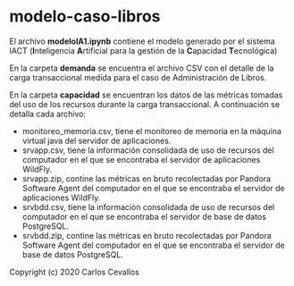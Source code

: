 # modelo-caso-libros

El archivo **modeloIA1.ipynb** contiene el modelo generado por el sistema IACT (**I**nteligencia **A**rtificial para la gestión de la **C**apacidad **T**ecnológica)

En la carpeta **demanda** se encuentra el archivo CSV con el detalle de la carga transaccional medida para el caso de Administración de Libros.

En la carpeta **capacidad** se encuentran los datos de las métricas tomadas del uso de los recursos durante la carga transaccional. A continuación se detalla cada archivo:
   - monitoreo_memoria.csv, tiene el monitoreo de memoria en la máquina virtual java del servidor de aplicaciones.
   - srvapp.csv, tiene la información consolidada de uso de recursos del computador en el que se encontraba el servidor de aplicaciones WildFly.
   - srvapp.zip, contine las métricas en bruto recolectadas por Pandora Software Agent del computador en el que se encontraba el servidor de aplicaciones WildFly.
   - srvbdd.csv, tiene la información consolidada de uso de recursos del computador en el que se encontraba el servidor de base de datos PostgreSQL.
   - srvbdd.zip, contine las métricas en bruto recolectadas por Pandora Software Agent del computador en el que se encontraba el servidor de base de datos PostgreSQL.

Copyright (c) 2020 Carlos Cevallos
